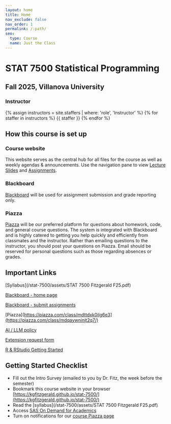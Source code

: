 ```yaml
---
layout: home
title: Home
nav_exclude: false
nav_order: 1
permalink: /:path/
seo:
  type: Course
  name: Just the Class
---
```


# STAT 7500 Statistical Programming

## Fall 2025, Villanova University

### Instructor

{% assign instructors = site.staffers | where: 'role', 'Instructor' %}
{% for staffer in instructors %}
{{ staffer }}
{% endfor %}

## How this course is set up

### Course website

This website serves as the central hub for all files for the course as well as weekly agendas & announcements. Use the navigation pane to view [Lecture Slides](kgfitzgerald.github.io/stat-5700/lecture_slides/) and [Assignments](kgfitzgerald.github.io/stat-5700/assignments/).

### Blackboard

[Blackboard](https://elearning.villanova.edu/ultra/courses/_183083_1/cl/outline) will be used for assignment submission and grade reporting only. 

### Piazza

[Piazza](https://piazza.com/class/mdqaywninjt2q7/) will be our preferred platform for questions about homework, code, and general course questions. The system is integrated with Blackboard and is highly catered to getting you help quickly and efficiently from classmates and the instructor. Rather than emailing questions to the instructor, you should post your questions on Piazza. Email should be reserved for personal questions such as those regarding absences or grades. 

## Important Links

[Syllabus](/stat-7500/assets/STAT 7500 Fitzgerald F25.pdf)

[Blackboard - home page](https://elearning.villanova.edu/ultra/courses/_183083_1/cl/outline)

[Blackboard - submit assignments](https://elearning.villanova.edu/webapps/blackboard/content/listContent.jsp?course_id=_183083_1&content_id=_5567834_1)

[Piazza](https://piazza.com/class/mdttdxk0ilg6e3](https://piazza.com/class/mdqaywninjt2q7/)

[AI / LLM policy](/stat-7500/ai_policy/)

[Extension request form](https://forms.office.com/r/0kB3JrmDy8)

[R & RStudio Getting Started](/stat-7500/rstudio/)

## Getting Started Checklist

+ Fill out the Intro Survey (emailed to you by Dr. Fitz, the week before the semester)
+ Bookmark this course website in your browser [https://kgfitzgerald.github.io/stat-7500/](https://kgfitzgerald.github.io/stat-7500/)
+ Read the [syllabus](/stat-7500/assets/STAT 7500 Fitzgerald F25.pdf)
+ Access [SAS On Demand for Academics](https://welcome.oda.sas.com/)
+ Turn on notifications for our [course Piazza page](https://piazza.com/villanova/fall2025/fall25_stat_7500_001/home)
